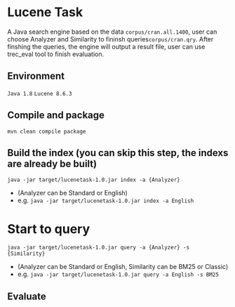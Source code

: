 # Lucene Task
A Java search engine based on the data `corpus/cran.all.1400`, user can choose Analyzer and Similarity to fininsh queries`corpus/cran.qry`. 
After finshing the queries, the engine will output a result file, user can use trec_eval tool to finish evaluation.

## Environment 
`Java 1.8` `Lucene 8.6.3`

## Compile and package
`mvn clean compile package`

## Build the index (you can skip this step, the indexs are already be built)
`java -jar target/lucenetask-1.0.jar index -a {Analyzer}`
-  (Analyzer can be Standard or English)
-  e.g. `java -jar target/lucenetask-1.0.jar index -a English`

# Start to query
`java -jar target/lucenetask-1.0.jar query -a {Analyzer} -s {Similarity}`
- (Analyzer can be Standard or English, Similarity can be BM25 or Classic)
- e.g. `java -jar target/lucenetask-1.0.jar query -a English -s BM25`  

## Evaluate
